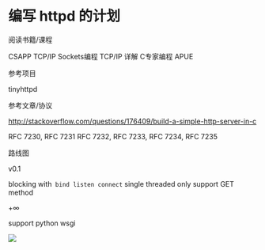 # 编写 httpd 的计划


<!--
ID: 45237b0c-546c-433a-bb35-40e7b111bf18
Status: draft
Date: 2018-06-22T08:06:00
Modified: 2020-05-16T11:11:53
wp_id: 586
-->


阅读书籍/课程

CSAPP
TCP/IP Sockets编程
TCP/IP 详解
C专家编程
APUE


参考项目

tinyhttpd


参考文章/协议

http://stackoverflow.com/questions/176409/build-a-simple-http-server-in-c

RFC 7230,
RFC 7231 
RFC 7232,
RFC 7233,
RFC 7234,
RFC 7235


路线图

v0.1

blocking with` bind listen connect`
single threaded
only support GET method

+∞

support python wsgi

![](https://ws1.sinaimg.cn/large/006tNc79gy1fsk0qkwd8tj30k40f0t9u.jpg)